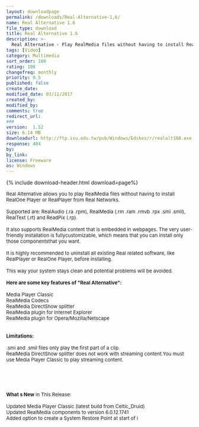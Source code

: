 ```yaml
---
layout: downloadpage
permalink: /downloads/Real-Alternative-1,6/
name: Real Alternative 1.6
file_type: download
title: Real Alternative 1.6
description: >-
  Real Alternative - Play RealMedia files without having to install RealPlayer
tags: [Video]
category: Multimedia
sort_order: 100
rating: 100
changefreq: monthly
priority: 0.5
published: false
create_date:
modified_date: 03/11/2017
created_by:
modified_by:
comments: true
redirect_url:
###
version:  1.52
size: 6.14 MB
downloadurl: http://ftp.isu.edu.tw/pub/Windows/Edskes/r/realalt160.exe
response: 404
by:
by_link:
license: Freeware
os: Windows
---
```


{% include download-header.html download=page%}

<p style="fix-download-text !important">
<p><font size="2">Real Alternative allows you to play RealMedia files without having to install RealOne Player or RealPlayer from Real Networks. <br />
<br />
Supported are: RealAudio (.ra .rpm), RealMedia (.rm .ram .rmvb .rpx .smi .smil), RealText (.rt) and ReadPix (.rp). <br />
<br />
It also supports RealMedia content that is embedded in webpages. The very user-friendly installation is fullycustomizable, which means that you can install only those componentsthat you want.<br />
<br />
It is highly recommended to uninstall all existing Real related software, like RealPlayer or RealOne Player, before installing. <br />
<br />
This way your system stays clean and potential problems will be avoided.<br />
<br />
<span><strong>Here are some key features of "Real Alternative":</strong></span><br />
<br />
Media Player Classic<br />
RealMedia Codecs<br />
RealMedia DirectShow splitter<br />
RealMedia plugin for Internet Explorer<br />
RealMedia plugin for Opera/Mozilla/Netscape<br />
<br />
<br />
<span><strong>Limitations:</strong></span><br />
<br />
.smi and .smil files only play the first part of a clip.<br />
RealMedia DirectShow splitter does not work with streaming content.You must use Media Player Classic to play streaming content.</font></p>
<!-- google_ad_section_end -->
<p><font size="2">&#160;</font></p>
<div class="celltext_big"><br />
<br />
<font size="2"><strong>What s New</strong> in This Release:<br />
<br />
Updated Media Player Classic (latest build from Celtic_Druid) <br />
Updated RealMedia components to version 6.0.12.1741 <br />
Added option to create a System Restore Point at start of i</font></div></p>
